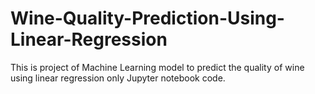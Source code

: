 # Wine-Quality-Prediction-Using-Linear-Regression

This is project of Machine Learning model to
predict the quality of wine using linear regression
only Jupyter notebook code.
